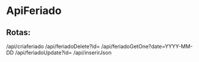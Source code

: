 # ApiFeriado

## Rotas:

/api/criaferiado
/api/feriadoDelete?id=
/api/feriadoGetOne?date=YYYY-MM-DD
/api/feriadoUpdate?id=
/api/inserirJson
